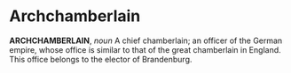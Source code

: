 # Archchamberlain

**ARCHCHAMBERLAIN**, _noun_ A chief chamberlain; an officer of the German empire, whose office is similar to that of the great chamberlain in England. This office belongs to the elector of Brandenburg.